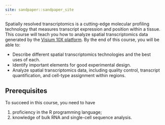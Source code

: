 ```yaml
---
site: sandpaper::sandpaper_site
---
```


Spatially resolved transcriptomics is a cutting-edge molecular profiling 
technology that measures transcript expression and position within a tissue.
This course will teach you how to analyze spatial transcriptomics data generated 
by the [Visium 10X platform][visium]. By the end of this course, you will be 
able to:

- Describe different spatial transcriptomics technologies and the best uses of 
each.
- Identify important elements for good experimental design.
- Analyze spatial transcriptomics data, including quality control, transcript 
quantification, and cell-type assignment within regions.

## Prerequisites

To succeed in this course, you need to have

1.	proficiency in the R programming language;
2.	knowledge of bulk RNA and single-cell sequence analysis.

[visium]: https://www.10xgenomics.com/platforms/visium

